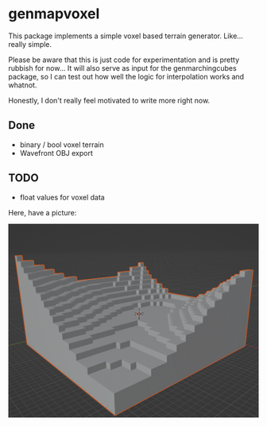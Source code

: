 # genmapvoxel

This package implements a simple voxel based terrain generator. Like... really simple.

Please be aware that this is just code for experimentation and is pretty rubbish for now... It will also serve as input for the genmarchingcubes package, so I can test out how well the logic for interpolation works and whatnot.

Honestly, I don't really feel motivated to write more right now.

## Done

* binary / bool voxel terrain
* Wavefront OBJ export

## TODO

* float values for voxel data

Here, have a picture:

![alt text](https://raw.githubusercontent.com/Flokey82/go_gens/master/genmapvoxel/images/map.png "Example of rendered voxel terrain")
